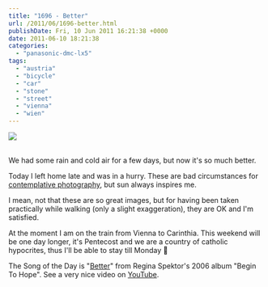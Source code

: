 ```yaml
---
title: "1696 - Better"
url: /2011/06/1696-better.html
publishDate: Fri, 10 Jun 2011 16:21:38 +0000
date: 2011-06-10 18:21:38
categories: 
  - "panasonic-dmc-lx5"
tags: 
  - "austria"
  - "bicycle"
  - "car"
  - "stone"
  - "street"
  - "vienna"
  - "wien"
---
```

<div class="container">
<div class="center"><a target="_blank" href="https://d25zfm9zpd7gm5.cloudfront.net/1200x1200/2011/20110610_084235_ps.jpg"><img src="https://d25zfm9zpd7gm5.cloudfront.net/0600x0600/2011/20110610_084235_ps.jpg" /></a></div>
</div>
<br />

We had some rain and cold air for a few days, but now it's so much better.

<a target="_blank" href="https://d25zfm9zpd7gm5.cloudfront.net/1200x1200/2011/20110610_084421_ps.jpg"><img style="margin: 0pt 0px 0pt 10px; float: right;" src="https://d25zfm9zpd7gm5.cloudfront.net/0150x0150/2011/20110610_084421_ps.jpg" alt="" border="0" /></a> Today I left home late and was in a hurry. These are bad circumstances for <a target="_blank" href="http://www.bungalow104.com/">contemplative photography</a>, but sun always inspires me. 

<a target="_blank" href="https://d25zfm9zpd7gm5.cloudfront.net/1200x1200/2011/20110610_083316.JPG"><img style="margin: 0pt 10px 0pt 0px; float: left;" src="https://d25zfm9zpd7gm5.cloudfront.net/0150x0150/2011/20110610_083316.JPG" alt="" border="0" /></a> I mean, not that these are so great images, but for having been taken practically while walking (only a slight exaggeration), they are OK and I'm satisfied.

At the moment I am on the train from Vienna to Carinthia. This weekend will be one day longer, it's Pentecost and we are a country of catholic hypocrites, thus I'll be able to stay till Monday 🙂

 The Song of the Day is "<a target="_blank" href="http://www.lyricsmode.com/lyrics/r/regina_spektor/better.html">Better</a>" from Regina Spektor's 2006 album "Begin To Hope". See a very nice video on <a target="_blank" href="http://www.youtube.com/watch?v=VCokhCqK9rw">YouTube</a>.
